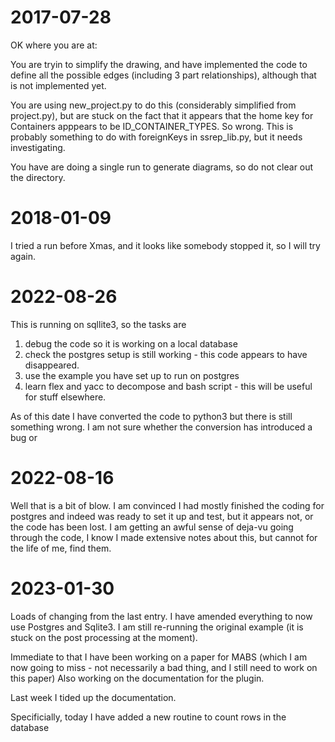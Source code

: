 # 2017-07-28

OK where you are at:

You are tryin to simplify the drawing, and have implemented the code to define all the possible edges (including 3 part relationships), although that is not implemented yet.

You are using new\_project.py to do this (considerably simplified from
project.py), but are stuck on the fact that it appears that the home key for
Containers apppears to be ID\_CONTAINER\_TYPES. So wrong. This is probably
something to do with foreignKeys in ssrep\_lib.py, but it needs investigating.

You have are doing a single run to generate diagrams, so do not clear out the directory.

# 2018-01-09

I tried a run before Xmas, and it looks like somebody stopped it, so I will try again.

# 2022-08-26

This is running on sqllite3, so the tasks are

1. debug the code so it is working on a local database
2. check the postgres setup is still working - this code appears to have disappeared.
3. use the example you have set up to run on postgres
4. learn flex and yacc to decompose and bash script - this will be useful for stuff elsewhere.

As of this date I have converted the code to python3 but there is still something wrong. I am not sure whether the conversion has introduced a bug or               

# 2022-08-16

Well that is a bit of blow. I am convinced I had mostly finished the coding for
postgres and indeed was ready to set it up and test, but it appears not, or the
code has been lost. I am getting an awful sense of deja-vu going through the
code, I know I made extensive notes about this, but cannot for the life of me,
find them.

# 2023-01-30

Loads of changing from the last entry. I have amended everything to now use
Postgres and Sqlite3. I am still re-running the original example (it is stuck
on the post processing at the moment).

Immediate to that I have been working on a paper for MABS (which I am now going
to miss - not necessarily a bad thing, and I still need to work on this paper)
Also working on the documentation for the plugin.

Last week I tided up the documentation.

Specificially, today I have added a new routine to count rows in the database

